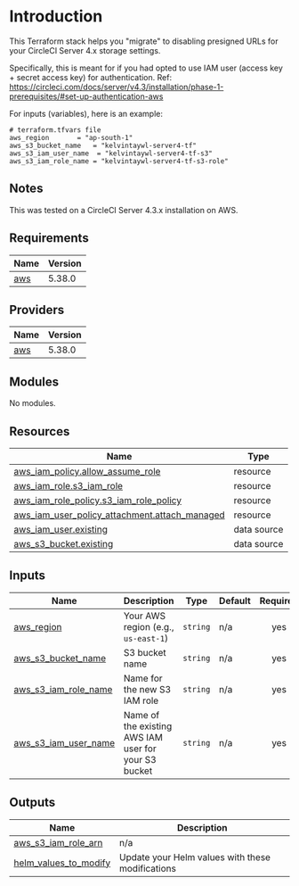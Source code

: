 # Introduction

This Terraform stack helps you "migrate" to disabling presigned URLs for your CircleCI Server 4.x storage settings.

Specifically, this is meant for if you had opted to use IAM user (access key + secret access key) for authentication.
Ref: https://circleci.com/docs/server/v4.3/installation/phase-1-prerequisites/#set-up-authentication-aws

For inputs (variables), here is an example:

```
# terraform.tfvars file
aws_region       = "ap-south-1"
aws_s3_bucket_name   = "kelvintaywl-server4-tf"
aws_s3_iam_user_name  = "kelvintaywl-server4-tf-s3"
aws_s3_iam_role_name = "kelvintaywl-server4-tf-s3-role"
```

## Notes

This was tested on a CircleCI Server 4.3.x installation on AWS.

<!-- BEGIN_TF_DOCS -->
## Requirements

| Name | Version |
|------|---------|
| <a name="requirement_aws"></a> [aws](#requirement\_aws) | 5.38.0 |

## Providers

| Name | Version |
|------|---------|
| <a name="provider_aws"></a> [aws](#provider\_aws) | 5.38.0 |

## Modules

No modules.

## Resources

| Name | Type |
|------|------|
| [aws_iam_policy.allow_assume_role](https://registry.terraform.io/providers/hashicorp/aws/5.38.0/docs/resources/iam_policy) | resource |
| [aws_iam_role.s3_iam_role](https://registry.terraform.io/providers/hashicorp/aws/5.38.0/docs/resources/iam_role) | resource |
| [aws_iam_role_policy.s3_iam_role_policy](https://registry.terraform.io/providers/hashicorp/aws/5.38.0/docs/resources/iam_role_policy) | resource |
| [aws_iam_user_policy_attachment.attach_managed](https://registry.terraform.io/providers/hashicorp/aws/5.38.0/docs/resources/iam_user_policy_attachment) | resource |
| [aws_iam_user.existing](https://registry.terraform.io/providers/hashicorp/aws/5.38.0/docs/data-sources/iam_user) | data source |
| [aws_s3_bucket.existing](https://registry.terraform.io/providers/hashicorp/aws/5.38.0/docs/data-sources/s3_bucket) | data source |

## Inputs

| Name | Description | Type | Default | Required |
|------|-------------|------|---------|:--------:|
| <a name="input_aws_region"></a> [aws\_region](#input\_aws\_region) | Your AWS region (e.g., `us-east-1`) | `string` | n/a | yes |
| <a name="input_aws_s3_bucket_name"></a> [aws\_s3\_bucket\_name](#input\_aws\_s3\_bucket\_name) | S3 bucket name | `string` | n/a | yes |
| <a name="input_aws_s3_iam_role_name"></a> [aws\_s3\_iam\_role\_name](#input\_aws\_s3\_iam\_role\_name) | Name for the new S3 IAM role | `string` | n/a | yes |
| <a name="input_aws_s3_iam_user_name"></a> [aws\_s3\_iam\_user\_name](#input\_aws\_s3\_iam\_user\_name) | Name of the existing AWS IAM user for your S3 bucket | `string` | n/a | yes |

## Outputs

| Name | Description |
|------|-------------|
| <a name="output_aws_s3_iam_role_arn"></a> [aws\_s3\_iam\_role\_arn](#output\_aws\_s3\_iam\_role\_arn) | n/a |
| <a name="output_helm_values_to_modify"></a> [helm\_values\_to\_modify](#output\_helm\_values\_to\_modify) | Update your Helm values with these modifications |
<!-- END_TF_DOCS -->